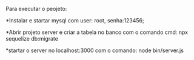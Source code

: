 Para executar o peojeto:

*Instalar e startar mysql com user: root, senha:123456;

*Abrir projeto server e criar a tabela no banco com o comando cmd:
npx sequelize db:migrate

*startar o server no localhost:3000 com o comando:
node bin/server.js
